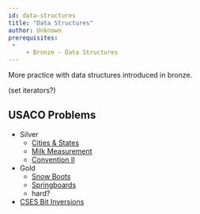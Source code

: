 ```yaml
---
id: data-structures
title: "Data Structures"
author: Unknown
prerequisites: 
 - 
     - Bronze - Data Structures
---
```


<module-excerpt>

More practice with data structures introduced in bronze.

</module-excerpt>

(set iterators?)

## USACO Problems

 - Silver
   - [Cities & States](http://usaco.org/index.php?page=viewproblem2&cpid=667)
   - [Milk Measurement](http://usaco.org/index.php?page=viewproblem2&cpid=763)
   - [Convention II](http://usaco.org/index.php?page=viewproblem2&cpid=859)
 - Gold
   - [Snow Boots](http://www.usaco.org/index.php?page=viewproblem2&cpid=813)
   - [Springboards](http://www.usaco.org/index.php?page=viewproblem2&cpid=995)
    - hard?
 - [CSES Bit Inversions](https://cses.fi/problemset/task/1188/)
